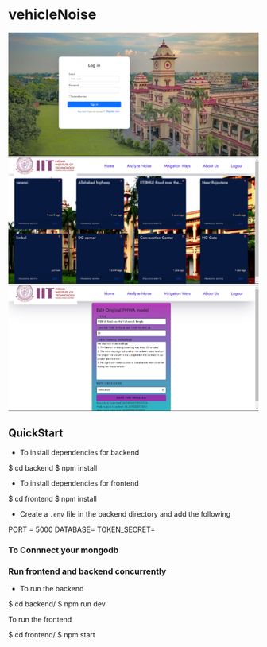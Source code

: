 # vehicleNoise
<img src ='https://github.com/Pranshumehta81/vehicleNoise/blob/32a408d666f78716f1bae613a986575a667a6c8e/images/Screenshot%202023-09-25%20215211.png'>
<img src ='https://github.com/Pranshumehta81/vehicleNoise/blob/32a408d666f78716f1bae613a986575a667a6c8e/images/Screenshot%202023-09-25%20213953.png'>
<img src ='https://github.com/Pranshumehta81/vehicleNoise/blob/32a408d666f78716f1bae613a986575a667a6c8e/images/Screenshot%202023-09-25%20214425.png'>

<h2>QuickStart</h2>

- To install dependencies for backend

$ cd backend
$ npm install

- To install dependencies for frontend

$ cd frontend
$ npm install

- Create a `.env` file in the backend directory and add the following

PORT = 5000
DATABASE=<URI>
TOKEN_SECRET=<your-token>

<h3> To Connnect your mongodb</h3>
<h3> Run frontend and backend concurrently</h3>

- To run the backend  

$ cd backend/
$ npm run dev

To run the frontend  

$ cd frontend/
$ npm start

